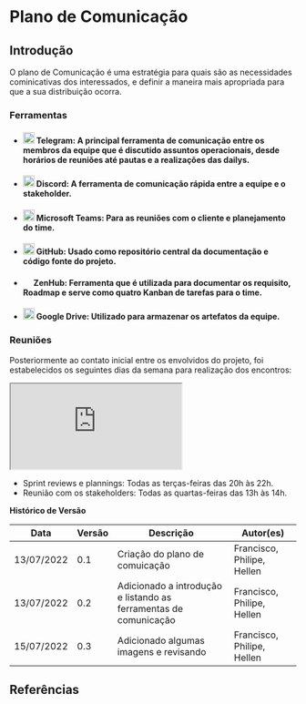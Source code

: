 # Plano de Comunicação

## Introdução

 O plano de Comunicação é uma estratégia para quais são as necessidades cominicativas dos interessados, e definir a maneira mais apropriada para que a sua distribuição ocorra.

### Ferramentas

- <h4><img src="https://www.freepnglogos.com/uploads/telegram-logo-png-0.png" height="20px" width="20px"> Telegram: A principal ferramenta de comunicação entre os membros da equipe que é discutido assuntos operacionais, desde horários de reuniões até pautas e a realizações das dailys.
- <h4><img src="https://www.freepnglogos.com/uploads/discord-logo-png/discord-logo-logodownload-download-logotipos-1.png" height="20px" width="20px"> Discord: A ferramenta de comunicação rápida entre a equipe e o stakeholder.
- <h4><img src="https://d1fdloi71mui9q.cloudfront.net/KG6Bw8GRJOgOyoDgxblL_wKaXXL2c0b1Zi2DP" height="20px" width="20px"> Microsoft Teams: Para as reuniões com o cliente e planejamento do time.
- <h4><img src="https://pngimg.com/uploads/github/github_PNG40.png" height="20px" width="20px"> GitHub: Usado como repositório central da documentação e código fonte do projeto.
- <h4><img src="https://app.zenhub.com/dist/favicon/apple-touch-icon.png" height="15px" width="15px"> ZenHub: Ferramenta que é utilizada para documentar os requisito, Roadmap e serve como quatro Kanban de tarefas para o time.
- <h4><img src="https://daveberesford.co.uk/wp-content/uploads/2021/01/google-drive-logo.png" height="20px" width="20px"> Google Drive: Utilizado para armazenar os artefatos da equipe.

### Reuniões

Posteriormente ao contato inicial entre os envolvidos do projeto, foi estabelecidos os seguintes dias da semana para realização dos encontros:

<iframe src="https://docs.google.com/spreadsheets/d/e/2PACX-1vRYiiiXPkLrwOKSVktfTpl_sa7QgY_pH0F15D5nPAfTpHghgIPZpipEDTho5Yx4itKEn9q6ay-OvcrS/pubhtml?gid=96807035&amp;single=true&amp;widget=true&amp;headers=false"></iframe>

- Sprint reviews e plannings: Todas as terças-feiras das 20h às 22h.
- Reunião com os stakeholders: Todas as quartas-feiras das 13h às 14h.


**Histórico de Versão**

| Data       | Versão | Descrição                      | Autor(es)                  |
| ---------- | ------ | ------------------------------ | -------------------------- |
| 13/07/2022 | 0.1    | Criação do plano de comuicação | Francisco, Philipe, Hellen |
| 13/07/2022 | 0.2    | Adicionado a introdução e listando as ferramentas de comunicação | Francisco, Philipe, Hellen |
| 15/07/2022 | 0.3    | Adicionado algumas imagens e revisando | Francisco, Philipe, Hellen |
## Referências
